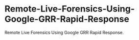 # Remote-Live-Forensics-Using-Google-GRR-Rapid-Response
Remote Live Forensics Using Google GRR Rapid Response.
